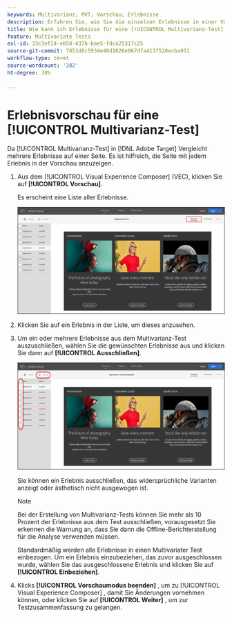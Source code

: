 ```yaml
---
keywords: Multivarianz; MVT; Vorschau; Erlebnisse
description: Erfahren Sie, wie Sie die einzelnen Erlebnisse in einer Vorschau anzeigen können. [!UICONTROL Multivarianz-Test] (MVT)-Aktivität in [!DNL Adobe Target] mithilfe der [!UICONTROL Visual Experience Composer] (VEC).
title: Wie kann ich Erlebnisse für eine [!UICONTROL Multivarianz-Test] (MVT)?
feature: Multivariate Tests
exl-id: 33c3ef24-eb58-437b-bae5-fdca25317c25
source-git-commit: 7853d8c5934e40d1026e067dfa413f520ecba931
workflow-type: tm+mt
source-wordcount: '202'
ht-degree: 38%

---
```


# Erlebnisvorschau für eine [!UICONTROL Multivarianz-Test]

Da [!UICONTROL Multivarianz-Test] in [!DNL Adobe Target] Vergleicht mehrere Erlebnisse auf einer Seite. Es ist hilfreich, die Seite mit jedem Erlebnis in der Vorschau anzuzeigen.

1. Aus dem [!UICONTROL Visual Experience Composer] (VEC), klicken Sie auf **[!UICONTROL Vorschau]**.

   Es erscheint eine Liste aller Erlebnisse.

   ![Vorschaubild](assets/preview.png)

1. Klicken Sie auf ein Erlebnis in der Liste, um dieses anzusehen.

1. Um ein oder mehrere Erlebnisse aus dem Multivarianz-Test auszuschließen, wählen Sie die gewünschten Erlebnisse aus und klicken Sie dann auf **[!UICONTROL Ausschließen]**.

   ![Erlebnisse ausschließen](/help/main/c-activities/c-multivariate-testing/t-create-multivariate-test/assets/preview-mvt-exclude.png)

   Sie können ein Erlebnis ausschließen, das widersprüchliche Varianten anzeigt oder ästhetisch nicht ausgewogen ist.

   >[!NOTE]
   >
   >Bei der Erstellung von Multivarianz-Tests können Sie mehr als 10 Prozent der Erlebnisse aus dem Test ausschließen, vorausgesetzt Sie erkennen die Warnung an, dass Sie dann die Offline-Berichterstellung für die Analyse verwenden müssen.

   Standardmäßig werden alle Erlebnisse in einen Multivariater Test einbezogen. Um ein Erlebnis einzubeziehen, das zuvor ausgeschlossen wurde, wählen Sie das ausgeschlossene Erlebnis und klicken Sie auf **[!UICONTROL Einbeziehen]**.

1. Klicks **[!UICONTROL Vorschaumodus beenden]** , um zu [!UICONTROL Visual Experience Composer] , damit Sie Änderungen vornehmen können, oder klicken Sie auf **[!UICONTROL Weiter]** , um zur Testzusammenfassung zu gelangen.
